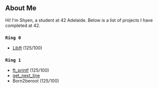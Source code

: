 ## About Me
Hi! I'm Shyen, a student at 42 Adelaide.
Below is a list of projects I have completed at 42.

### `Ring 0`
* [Libft](https://github.com/fractalfeeling/42-Libft.git) (125/100)

### `Ring 1`
* [ft_printf](https://github.com/fractalfeeling/42-ft_printf) (125/100)
* [get_next_line](https://github.com/fractalfeeling/42-get_next_line)
* Born2beroot (125/100)
